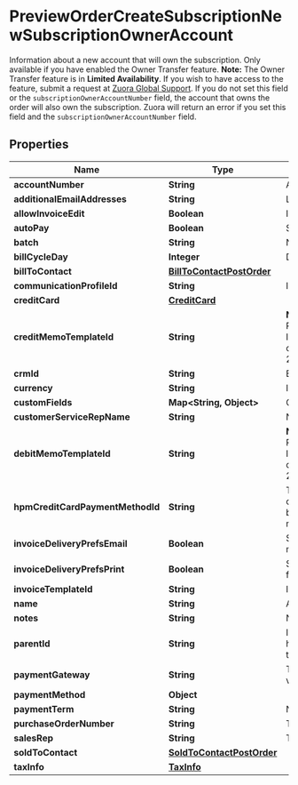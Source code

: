 

# PreviewOrderCreateSubscriptionNewSubscriptionOwnerAccount

Information about a new account that will own the subscription. Only available if you have enabled the Owner Transfer feature.  **Note:** The Owner Transfer feature is in **Limited Availability**. If you wish to have access to the feature, submit a request at [Zuora Global Support](http://support.zuora.com/).  If you do not set this field or the `subscriptionOwnerAccountNumber` field, the account that owns the order will also own the subscription. Zuora will return an error if you set this field and the `subscriptionOwnerAccountNumber` field. 

## Properties

| Name | Type | Description | Notes |
|------------ | ------------- | ------------- | -------------|
|**accountNumber** | **String** | Account number. For example, A00000001.  |  [optional] |
|**additionalEmailAddresses** | **String** | List of additional email addresses to receive emailed invoices. Values should be a comma-separated list of email addresses.  |  [optional] |
|**allowInvoiceEdit** | **Boolean** | Indicates if associated invoices can be edited. Values are:   * &#x60;true&#x60; * &#x60;false&#x60; (default)  |  [optional] |
|**autoPay** | **Boolean** | Specifies whether future payments are automatically billed when they are due.  |  [optional] |
|**batch** | **String** | Name of the billing batch that the account belongs to. For example, Batch1.  |  [optional] |
|**billCycleDay** | **Integer** | Day of the month that the account prefers billing periods to begin on. If set to 0, the bill cycle day will be set as \&quot;AutoSet\&quot;.  |  |
|**billToContact** | [**BillToContactPostOrder**](BillToContactPostOrder.md) |  |  |
|**communicationProfileId** | **String** | Internal identifier of the communication profile that Zuora uses when sending notifications to the account&#39;s contacts.  |  [optional] |
|**creditCard** | [**CreditCard**](CreditCard.md) |  |  [optional] |
|**creditMemoTemplateId** | **String** | **Note:** This field is only available if you have [Invoice Settlement](https://knowledgecenter.zuora.com/Billing/Billing_and_Payments/Invoice_Settlement) enabled. The Invoice Settlement feature is generally available as of Zuora Billing Release 296 (March 2021). This feature includes Unapplied Payments, Credit and Debit Memo, and Invoice Item Settlement. If you want to enable Invoice Settlement, see [Invoice Settlement Enablement and Checklist Guide](https://knowledgecenter.zuora.com/Billing/Billing_and_Payments/Invoice_Settlement/Invoice_Settlement_Migration_Checklist_and_Guide) for more information.  The unique ID of the credit memo template, configured in **Billing Settings** &gt; **Manage Billing Document Configuration** through the Zuora UI. For example, 2c92c08a6246fdf101626b1b3fe0144b.  |  [optional] |
|**crmId** | **String** | External identifier of the account in a CRM system.  |  [optional] |
|**currency** | **String** | ISO 3-letter currency code (uppercase). For example, USD.  |  |
|**customFields** | **Map&lt;String, Object&gt;** | Container for custom fields of an Account object.  |  [optional] |
|**customerServiceRepName** | **String** | Name of the account&#39;s customer service representative, if applicable.  |  [optional] |
|**debitMemoTemplateId** | **String** | **Note:** This field is only available if you have [Invoice Settlement](https://knowledgecenter.zuora.com/Billing/Billing_and_Payments/Invoice_Settlement) enabled. The Invoice Settlement feature is generally available as of Zuora Billing Release 296 (March 2021). This feature includes Unapplied Payments, Credit and Debit Memo, and Invoice Item Settlement. If you want to enable Invoice Settlement, see [Invoice Settlement Enablement and Checklist Guide](https://knowledgecenter.zuora.com/Billing/Billing_and_Payments/Invoice_Settlement/Invoice_Settlement_Migration_Checklist_and_Guide) for more information.  The unique ID of the debit memo template, configured in **Billing Settings** &gt; **Manage Billing Document Configuration** through the Zuora UI. For example, 2c92c08d62470a8501626b19d24f19e2.  |  [optional] |
|**hpmCreditCardPaymentMethodId** | **String** | The ID of the payment method associated with this account. The payment method specified for this field will be set as the default payment method of the account.  If the &#x60;autoPay&#x60; field is set to &#x60;true&#x60;, you must provide the credit card payment method ID for either this field or the &#x60;creditCard&#x60; field, but not both.  For a specified credit card payment method, it is recommended that [the support for stored credential transactions](https://knowledgecenter.zuora.com/Billing/Billing_and_Payments/L_Payment_Methods/Stored_credential_transactions) for this payment method is already enabled.  |  [optional] |
|**invoiceDeliveryPrefsEmail** | **Boolean** | Specifies whether to turn on the invoice delivery method &#39;Email&#39; for the new account.  Values are:   * &#x60;true&#x60; (default). Turn on the invoice delivery method &#39;Email&#39; for the new account. * &#x60;false&#x60;. Turn off the invoice delivery method &#39;Email&#39; for the new account.           |  [optional] |
|**invoiceDeliveryPrefsPrint** | **Boolean** | Specifies whether to turn on the invoice delivery method &#39;Print&#39; for the new account. Values are:   * &#x60;true&#x60;. Turn on the invoice delivery method &#39;Print&#39; for the new account. * &#x60;false&#x60; (default). Turn off the invoice delivery method &#39;Print&#39; for the new account.  |  [optional] |
|**invoiceTemplateId** | **String** | Internal identifier of the invoice template that Zuora uses when generating invoices for the account.  |  [optional] |
|**name** | **String** | Account name.  |  |
|**notes** | **String** | Notes about the account. These notes are only visible to Zuora users.  |  [optional] |
|**parentId** | **String** | Identifier of the parent customer account for this Account object. Use this field if you have &lt;a href&#x3D;\&quot;https://knowledgecenter.zuora.com/Billing/Subscriptions/Customer_Accounts/A_Customer_Account_Introduction#Customer_Hierarchy\&quot; target&#x3D;\&quot;_blank\&quot;&gt;Customer Hierarchy&lt;/a&gt; enabled. |  [optional] |
|**paymentGateway** | **String** | The payment gateway that Zuora uses when processing electronic payments and refunds for the account. If you do not specify this field or if the value of this field is null, Zuora uses your default payment gateway.  |  [optional] |
|**paymentMethod** | **Object** |  |  [optional] |
|**paymentTerm** | **String** | Name of the payment term associated with the account. For example, \&quot;Net 30\&quot;. The payment term determines the due dates of invoices.  |  [optional] |
|**purchaseOrderNumber** | **String** | The number of the purchase order associated with this account. Purchase order information generally comes from customers.  |  [optional] |
|**salesRep** | **String** | The name of the sales representative associated with this account, if applicable.  |  [optional] |
|**soldToContact** | [**SoldToContactPostOrder**](SoldToContactPostOrder.md) |  |  [optional] |
|**taxInfo** | [**TaxInfo**](TaxInfo.md) |  |  [optional] |



